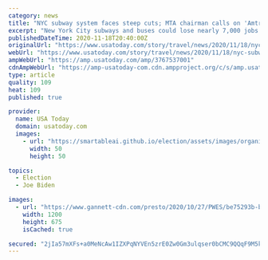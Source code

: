 ```yaml
---
category: news
title: "NYC subway system faces steep cuts; MTA chairman calls on 'Amtrak Joe' Biden to stave off 9,400 layoffs"
excerpt: "New York City subways and buses could lose nearly 7,000 jobs amid service reductions of up to 40%. Commuter rail fare increases are also possible."
publishedDateTime: 2020-11-18T20:40:00Z
originalUrl: "https://www.usatoday.com/story/travel/news/2020/11/18/nyc-subway-mta-face-layoffs-service-cuts-without-federal-funds/3767537001/"
webUrl: "https://www.usatoday.com/story/travel/news/2020/11/18/nyc-subway-mta-face-layoffs-service-cuts-without-federal-funds/3767537001/"
ampWebUrl: "https://amp.usatoday.com/amp/3767537001"
cdnAmpWebUrl: "https://amp-usatoday-com.cdn.ampproject.org/c/s/amp.usatoday.com/amp/3767537001"
type: article
quality: 109
heat: 109
published: true

provider:
  name: USA Today
  domain: usatoday.com
  images:
    - url: "https://smartableai.github.io/election/assets/images/organizations/usatoday.com-50x50.jpg"
      width: 50
      height: 50

topics:
  - Election
  - Joe Biden

images:
  - url: "https://www.gannett-cdn.com/presto/2020/10/27/PWES/be75293b-beea-4106-8558-f24dfb547641-ts102720mtacommuters02.JPG?auto=webp&crop=6456,3632,x0,y328&format=pjpg&width=1200"
    width: 1200
    height: 675
    isCached: true

secured: "2jIa57mXFs+a0MeNcAw1IZXPqNYVEn5zrE0Zw0Gm3ulqser0bCMC9QQqF9M5kT/dpeRn31P3qq5qm2uYknuNGQhUA0BHakpUDKfrjJ93o0PW/6lo0Sow8VDVNM1kjyd/8CZvHFp/9OXvVWNJ6bkl+LoU0txH6b2OSfyD/9E6cd1Xfp2bO+Lq2E9Mjttj2b/en5bYg54HHjvPAyEwyHaFDzLXrlp9KM2/bBBp2xBlY3FwU20fd9Yb4xB+4TZLGprJ8hXW2dcReO0OvBLm4MJZ1DwHcORWY+Ynu58iJhSiYfV/tVeJlOjvoNBFeRLWSqBQZQAzcxnxeiNzwKDihhrYAB+P9DEpYUu5xTUe7NH0evg=;ItYxfhYvznWKfTSCF7Mt4Q=="
---
```


